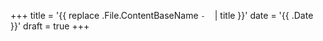 +++
title = '{{ replace .File.ContentBaseName `-` ` ` | title }}'
date = '{{ .Date }}'
draft = true
+++